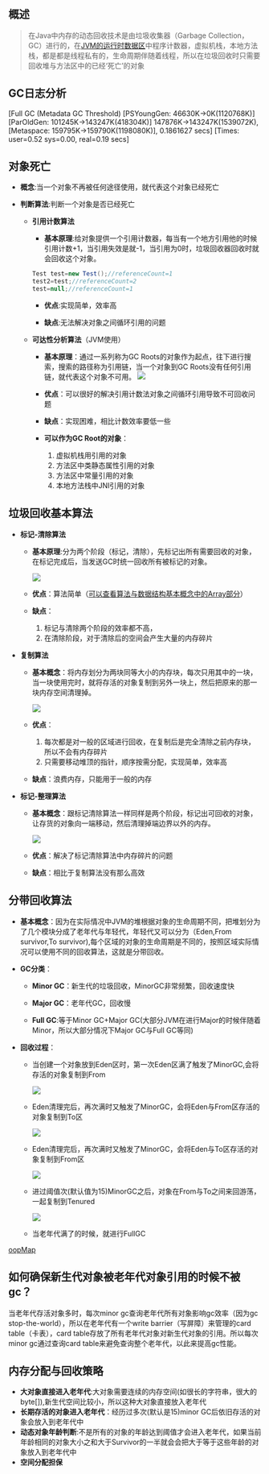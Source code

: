 ## 概述

> 在Java中内存的动态回收技术是由垃圾收集器（Garbage Collection，GC）进行的，在[JVM的运行时数据区](./JVM运行时数据区.md)中程序计数器，虚拟机栈，本地方法栈，都是都是线程私有的，生命周期伴随着线程，所以在垃圾回收时只需要回收堆与方法区中的已经‘死亡’的对象
>

## GC日志分析
[Full GC (Metadata GC Threshold) [PSYoungGen: 46630K->0K(1120768K)] [ParOldGen: 101245K->143247K(418304K)] 147876K->143247K(1539072K), [Metaspace: 159795K->159790K(1198080K)], 0.1861627 secs] [Times: user=0.52 sys=0.00, real=0.19 secs]

## 对象死亡

- **概念**:当一个对象不再被任何途径使用，就代表这个对象已经死亡

- **判断算法**:判断一个对象是否已经死亡

  - **引用计数算法**

    - **基本原理**:给对象提供一个引用计数器，每当有一个地方引用他的时候引用计数+1，当引用失效是就-1，当引用为0时，垃圾回收器回收时就会回收这个对象。

    ```java
    Test test=new Test();//referenceCount=1
    test2=test;//referenceCount=2
    test=null;//referenceCount=1
    ```

    - **优点**:实现简单，效率高

    - **缺点**:无法解决对象之间循环引用的问题


  - **可达性分析算法**（JVM使用）

     - **基本原理**：通过一系列称为GC Roots的对象作为起点，往下进行搜索，搜索的路径称为引用链，当一个对象到GC Roots没有任何引用链，就代表这个对象不可用。
       ![](../../image/可达性算法.jpg)
     - **优点**：可以很好的解决引用计数法对象之间循环引用导致不可回收问题

     - **缺点**：实现困难，相比计数效率要低一些

     - **可以作为GC Root的对象**：
       1. 虚拟机栈用引用的对象
       2. 方法区中类静态属性引用的对象
       3. 方法区中常量引用的对象
       4. 本地方法栈中JNI引用的对象

## 垃圾回收基本算法

- **标记-清除算法**

  - **基本原理**:分为两个阶段（标记，清除），先标记出所有需要回收的对象，在标记完成后，当发送GC时统一回收所有被标记的对象。

    ![](../../image/标记整理.png)

  - **优点**：算法简单（[可以查看算法与数据结构基本概念中的Array部分](../../数据结构与算法/数据结构的基本概念.md)）

  - **缺点**：

    1. 标记与清除两个阶段的效率都不高，
    2. 在清除阶段，对于清除后的空间会产生大量的内存碎片

- **复制算法**

  - **基本概念**：将内存划分为两块同等大小的内存块，每次只用其中的一块，当一块使用完时，就将存活的对象复制到另外一块上，然后把原来的那一块内存空间清理掉。

    ![](../../image/复制算法.png)

  - **优点**：

    1.  每次都是对一般的区域进行回收，在复制后是完全清除之前内存块，所以不会有内存碎片
    2. 只需要移动堆顶的指针，顺序按需分配，实现简单，效率高

  - **缺点**：浪费内存，只能用于一般的内存

- **标记-整理算法**

  - **基本概念**：跟标记清除算法一样同样是两个阶段，标记出可回收的对象，让存货的对象向一端移动，然后清理掉端边界以外的内存。

    ![](../../image/标记整理.png)

  - **优点**：解决了标记清除算法中内存碎片的问题

  - **缺点**：相比于复制算法没有那么高效

## 分带回收算法

- **基本概念**：因为在实际情况中JVM的堆根据对象的生命周期不同，把堆划分为了几个模块分成了老年代与年轻代，年轻代又可以分为（Eden,From survivor,To survivor),每个区域的对象的生命周期是不同的，按照区域实际情况可以使用不同的回收算法，这就是分带回收。

- **GC分类**：

  - **Minor GC**：新生代的垃圾回收，MinorGC非常频繁，回收速度快

  - **Major GC**：老年代GC，回收慢

  - **Full GC**:等于Minor GC+Major GC(大部分JVM在进行Major的时候伴随着Minor，所以大部分情况下Major GC与Full GC等同)

- **回收过程**：

  - 当创建一个对象放到Eden区时，第一次Eden区满了触发了MinorGC,会将存活的对象复制到From

    ![](../../image/gc1.png)

  - Eden清理完后，再次满时又触发了MinorGC，会将Eden与From区存活的对象复制到To区

    ![](../../image/gc2.png)

  - Eden清理完后，再次满时又触发了MinorGC，会将Eden与To区存活的对象复制到From区

    ![](../../image/gc3.png)

  - 进过阈值次(默认值为15)MinorGC之后，对象在From与To之间来回游荡，一起复制到Tenured

    ![](../../image/gcn.png)

  - 当老年代满了的时候，就进行FullGC

[oopMap](https://www.cnblogs.com/strinkbug/p/6376525.html?utm_source=itdadao&utm_medium=referral)
## 如何确保新生代对象被老年代对象引用的时候不被gc？

当老年代存活对象多时，每次minor gc查询老年代所有对象影响gc效率（因为gc stop-the-world），所以在老年代有一个write barrier（写屏障）来管理的card table（卡表），card table存放了所有老年代对象对新生代对象的引用。所以每次minor gc通过查询card table来避免查询整个老年代，以此来提高gc性能。

## 内存分配与回收策略

- **大对象直接进入老年代**:大对象需要连续的内存空间(如很长的字符串，很大的byte[]),新生代空间比较小，所以这种大对象直接放入老年代
- **长期存活的对象进入老年代**：经历过多次(默认是15)minor GC后依旧存活的对象会放入到老年代中
- **动态对象年龄判断**:不是所有的对象的年龄达到阈值才会进入老年代，如果当前年龄相同的对象大小之和大于Survivor的一半就会会把大于等于这些年龄的对象放入到老年代中
- **空间分配担保**
